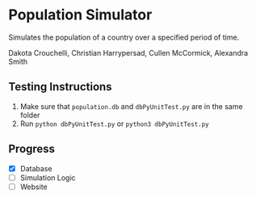 # Population Simulator

Simulates the population of a country over a specified period of time.

Dakota Crouchelli, Christian Harrypersad, Cullen McCormick, Alexandra Smith

## Testing Instructions
1. Make sure that `population.db` and `dbPyUnitTest.py` are in the same folder
2. Run `python dbPyUnitTest.py` or `python3 dbPyUnitTest.py`

## Progress
* [x] Database
* [ ] Simulation Logic
* [ ] Website 
